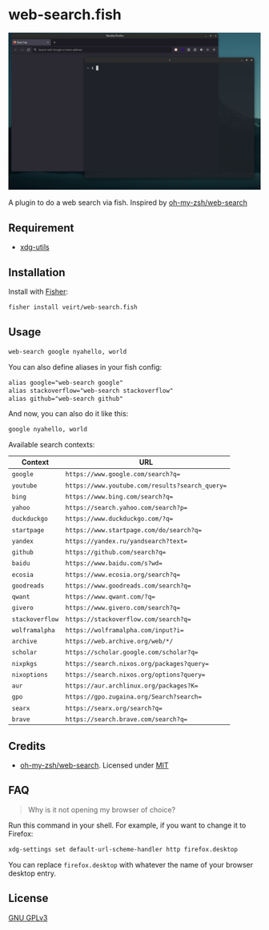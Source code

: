 # web-search.fish

![Demo](./demo.gif)

A plugin to do a web search via fish.
Inspired by [oh-my-zsh/web-search](https://github.com/ohmyzsh/ohmyzsh/tree/master/plugins/web-search)

## Requirement

- [xdg-utils](https://github.com/freedesktop/xdg-utils)

## Installation

Install with [Fisher](https://github.com/jorgebucaran/fisher):

```sh
fisher install veirt/web-search.fish
```

## Usage

```sh
web-search google nyahello, world
```

You can also define aliases in your fish config:

```fish
alias google="web-search google"
alias stackoverflow="web-search stackoverflow"
alias github="web-search github"
```

And now, you can also do it like this:

```sh
google nyahello, world
```

Available search contexts:

| Context         | URL                                             |
| --------------- | ----------------------------------------------- |
| `google`        | `https://www.google.com/search?q=`              |
| `youtube`       | `https://www.youtube.com/results?search_query=` |
| `bing`          | `https://www.bing.com/search?q=`                |
| `yahoo`         | `https://search.yahoo.com/search?p=`            |
| `duckduckgo`    | `https://www.duckduckgo.com/?q=`                |
| `startpage`     | `https://www.startpage.com/do/search?q=`        |
| `yandex`        | `https://yandex.ru/yandsearch?text=`            |
| `github`        | `https://github.com/search?q=`                  |
| `baidu`         | `https://www.baidu.com/s?wd=`                   |
| `ecosia`        | `https://www.ecosia.org/search?q=`              |
| `goodreads`     | `https://www.goodreads.com/search?q=`           |
| `qwant`         | `https://www.qwant.com/?q=`                     |
| `givero`        | `https://www.givero.com/search?q=`              |
| `stackoverflow` | `https://stackoverflow.com/search?q=`           |
| `wolframalpha`  | `https://wolframalpha.com/input?i=`             |
| `archive`       | `https://web.archive.org/web/*/`                |
| `scholar`       | `https://scholar.google.com/scholar?q=`         |
| `nixpkgs`       | `https://search.nixos.org/packages?query=`      |
| `nixoptions`    | `https://search.nixos.org/options?query=`       |
| `aur`           | `https://aur.archlinux.org/packages?K=`         |
| `gpo`           | `https://gpo.zugaina.org/Search?search=`        |
| `searx`         | `https://searx.org/search?q=`                   |
| `brave`         | `https://search.brave.com/search?q=`            |

## Credits

- [oh-my-zsh/web-search](https://github.com/ohmyzsh/ohmyzsh/tree/master/plugins/web-search). Licensed under [MIT](https://choosealicense.com/licenses/mit/)

## FAQ

> Why is it not opening my browser of choice?

Run this command in your shell. For example, if you want to change it to Firefox:

```sh
xdg-settings set default-url-scheme-handler http firefox.desktop
```

You can replace `firefox.desktop` with whatever the name of your browser desktop entry.

## License

[ GNU GPLv3 ](https://choosealicense.com/licenses/gpl-3.0/)
